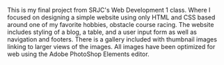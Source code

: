 This is my final project from SRJC's Web Development 1 class. Where I focused on designing a simple website using only HTML and CSS based around one of my favorite hobbies, obstacle course racing. The website includes styling of a blog, a table, and a user input form as well as navigation and footers. There is a gallery included with thumbnail images linking to larger views of the images. All images have been optimized for web using the Adobe PhotoShop Elements editor.
